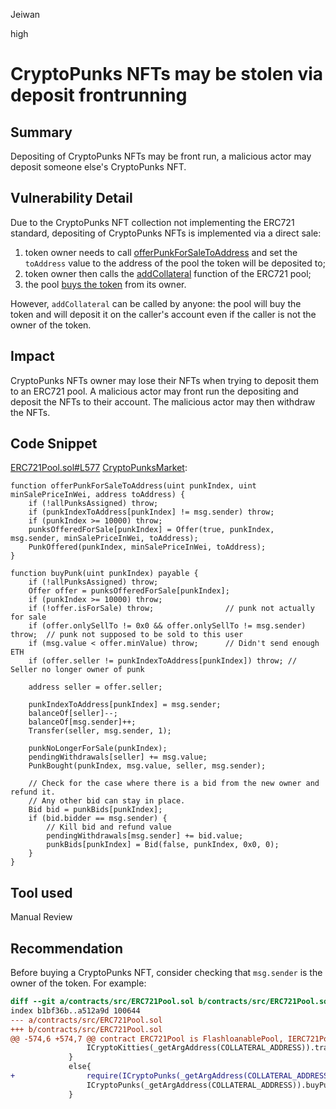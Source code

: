 Jeiwan

high

# CryptoPunks NFTs may be stolen via deposit frontrunning

## Summary
Depositing of CryptoPunks NFTs may be front run, a malicious actor may deposit someone else's CryptoPunks NFT.
## Vulnerability Detail
Due to the CryptoPunks NFT collection not implementing the ERC721 standard, depositing of CryptoPunks NFTs is implemented via a direct sale:
1. token owner needs to call [offerPunkForSaleToAddress](https://etherscan.io/address/0xb47e3cd837ddf8e4c57f05d70ab865de6e193bbb#code) and set the `toAddress` value to the address of the pool the token will be deposited to;
1. token owner then calls the [addCollateral](https://github.com/sherlock-audit/2023-01-ajna/blob/main/contracts/src/ERC721Pool.sol#L251) function of the ERC721 pool;
1. the pool [buys the token](https://github.com/sherlock-audit/2023-01-ajna/blob/main/contracts/src/ERC721Pool.sol#L577) from its owner.

However, `addCollateral` can be called by anyone: the pool will buy the token and will deposit it on the caller's account even if the caller is not the owner of the token.
## Impact
CryptoPunks NFTs owner may lose their NFTs when trying to deposit them to an ERC721 pool. A malicious actor may front run the depositing and deposit the NFTs to their account. The malicious actor may then withdraw the NFTs.
## Code Snippet
[ERC721Pool.sol#L577](https://github.com/sherlock-audit/2023-01-ajna/blob/main/contracts/src/ERC721Pool.sol#L577)
[CryptoPunksMarket](https://etherscan.io/address/0xb47e3cd837ddf8e4c57f05d70ab865de6e193bbb#code):
```solidity
function offerPunkForSaleToAddress(uint punkIndex, uint minSalePriceInWei, address toAddress) {
    if (!allPunksAssigned) throw;
    if (punkIndexToAddress[punkIndex] != msg.sender) throw;
    if (punkIndex >= 10000) throw;
    punksOfferedForSale[punkIndex] = Offer(true, punkIndex, msg.sender, minSalePriceInWei, toAddress);
    PunkOffered(punkIndex, minSalePriceInWei, toAddress);
}

function buyPunk(uint punkIndex) payable {
    if (!allPunksAssigned) throw;
    Offer offer = punksOfferedForSale[punkIndex];
    if (punkIndex >= 10000) throw;
    if (!offer.isForSale) throw;                // punk not actually for sale
    if (offer.onlySellTo != 0x0 && offer.onlySellTo != msg.sender) throw;  // punk not supposed to be sold to this user
    if (msg.value < offer.minValue) throw;      // Didn't send enough ETH
    if (offer.seller != punkIndexToAddress[punkIndex]) throw; // Seller no longer owner of punk

    address seller = offer.seller;

    punkIndexToAddress[punkIndex] = msg.sender;
    balanceOf[seller]--;
    balanceOf[msg.sender]++;
    Transfer(seller, msg.sender, 1);

    punkNoLongerForSale(punkIndex);
    pendingWithdrawals[seller] += msg.value;
    PunkBought(punkIndex, msg.value, seller, msg.sender);

    // Check for the case where there is a bid from the new owner and refund it.
    // Any other bid can stay in place.
    Bid bid = punkBids[punkIndex];
    if (bid.bidder == msg.sender) {
        // Kill bid and refund value
        pendingWithdrawals[msg.sender] += bid.value;
        punkBids[punkIndex] = Bid(false, punkIndex, 0x0, 0);
    }
}
```
## Tool used
Manual Review
## Recommendation
Before buying a CryptoPunks NFT, consider checking that `msg.sender` is the owner of the token. For example:
```diff
diff --git a/contracts/src/ERC721Pool.sol b/contracts/src/ERC721Pool.sol
index b1bf36b..a512a9d 100644
--- a/contracts/src/ERC721Pool.sol
+++ b/contracts/src/ERC721Pool.sol
@@ -574,6 +574,7 @@ contract ERC721Pool is FlashloanablePool, IERC721Pool {
                 ICryptoKitties(_getArgAddress(COLLATERAL_ADDRESS)).transferFrom(msg.sender ,address(this), tokenId);
             }
             else{
+                require(ICryptoPunks(_getArgAddress(COLLATERAL_ADDRESS)).punkIndexToAddress(tokenId) == msg.sender);
                 ICryptoPunks(_getArgAddress(COLLATERAL_ADDRESS)).buyPunk(tokenId);
             }

```